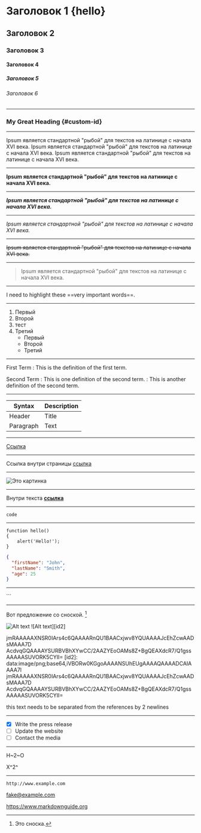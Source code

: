 # Заголовок 1 {hello}
## Заголовок 2
### Заголовок 3
#### Заголовок 4
##### Заголовок 5
###### Заголовок 6

---

### My Great Heading {#custom-id}

---

Ipsum является стандартной "рыбой" для текстов на латинице с начала XVI века.  Ipsum является стандартной "рыбой" для текстов на латинице с начала XVI века. Ipsum является стандартной "рыбой" для текстов на латинице с начала XVI века.

---

**Ipsum является стандартной "рыбой" для текстов на латинице с начала XVI века.**

---

***Ipsum является стандартной "рыбой" для текстов на латинице с начала XVI века.***

---

*Ipsum является стандартной "рыбой" для текстов на латинице с начала XVI века.*

---

~~Ipsum является стандартной "рыбой" для текстов на латинице с начала XVI века.~~

---

>Ipsum является стандартной "рыбой" для текстов на латинице с начала XVI века.

---

I need to highlight these ==very important words==.

---

1. Первый
1. Второй
1. тест
1. Третий
	- Первый
	+ Второй
	* Третий

---

First Term
: This is the definition of the first term.

Second Term
: This is one definition of the second term.
: This is another definition of the second term.

---

| Syntax | Description |
| ----------- | ----------- |
| Header | Title |
| Paragraph | Text |

---

[Ссылка](https://www.example.com)

---

Ссылка внутри страницы [ссылка](#link)

---

![Это картинка](https://www.apple.com/ac/structured-data/images/knowledge_graph_logo.png)

---

Внутри текста **[ссылка](https://www.google.com/)**

---

`code`

---

```
function hello()
{
	alert('Hello!');
}
```

```json
{
  "firstName": "John",
  "lastName": "Smith",
  "age": 25
}
```

---

\```

---

Вот предложение со сноской. [^1]

[^1]: Это сноска.

![Alt text][id]
![Alt text][id2]

[id]:
data:image/png;base64,iVBORw0KGgoAAAANSUhEUgAAAAQAAAADCAIAAAA7l
jmRAAAAAXNSR0IArs4c6QAAAARnQU1BAACxjwv8YQUAAAAJcEhZcwAADsMAAA7D
AcdvqGQAAAAYSURBVBhXYwCC/2AAZYEoOAMs8Z+BgQEAXdcR7/Q1gssAAAAASUVORK5CYII=
[id2]:
data:image/png;base64,iVBORw0KGgoAAAANSUhEUgAAAAQAAAADCAIAAAA7l
jmRAAAAAXNSR0IArs4c6QAAAARnQU1BAACxjwv8YQUAAAAJcEhZcwAADsMAAA7D
AcdvqGQAAAAYSURBVBhXYwCC/2AAZYEoOAMs8Z+BgQEAXdcR7/Q1gssAAAAASUVORK5CYII=

this text needs to be separated from the references by 2 newlines

---

- [x] Write the press release
- [ ] Update the website
- [ ] Contact the media

---

H~2~O

X^2^

---

`http://www.example.com`

<fake@example.com>

<https://www.markdownguide.org>